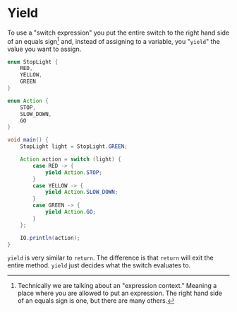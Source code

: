 # Yield

To use a "switch expression" you put the entire switch to the right hand side of an equals sign[^context] and, instead of assigning to a variable, you "`yield`" the value you want to assign.

```java
enum StopLight {
    RED,
    YELLOW,
    GREEN
}

enum Action {
    STOP,
    SLOW_DOWN,
    GO
}

void main() {
    StopLight light = StopLight.GREEN;

    Action action = switch (light) {
        case RED -> {
            yield Action.STOP;
        }
        case YELLOW -> {
            yield Action.SLOW_DOWN;
        }
        case GREEN -> {
            yield Action.GO;
        }
    };

    IO.println(action);
}
```

`yield` is very similar to `return`. The difference is that `return` will exit the entire method. `yield` just decides what the switch evaluates to.

[^context]: Technically we are talking about an "expression context." Meaning a place where you are allowed to put an expression. The right hand side of an equals sign is one, but there are many others.